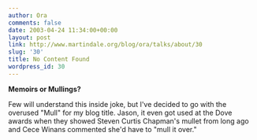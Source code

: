 ```yaml
---
author: Ora
comments: false
date: 2003-04-24 11:34:00+00:00
layout: post
link: http://www.martindale.org/blog/ora/talks/about/30
slug: '30'
title: No Content Found
wordpress_id: 30
---
```


**Memoirs or Mullings?**
  
Few will understand this inside joke, but I've decided to go with the overused "Mull" for my blog title. Jason, it even got used at the Dove awards when they showed Steven Curtis Chapman's mullet from long ago and Cece Winans commented she'd have to "mull it over."
